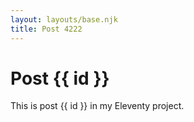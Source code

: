 ```yaml
---
layout: layouts/base.njk
title: Post 4222
---
```


# Post {{ id }}

This is post {{ id }} in my Eleventy project.
